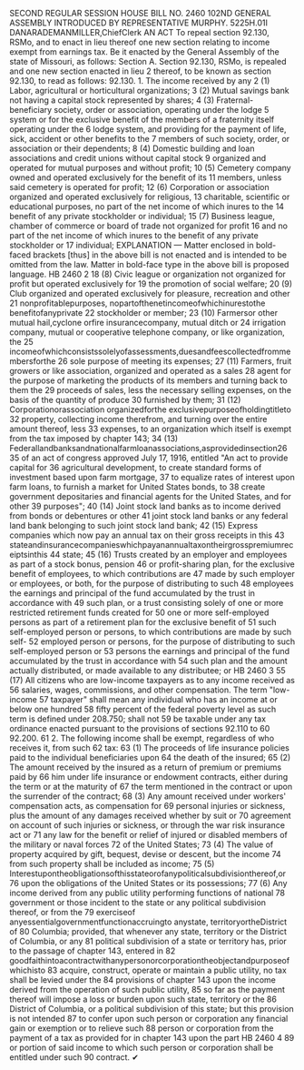 SECOND REGULAR SESSION
HOUSE BILL NO. 2460
102ND GENERAL ASSEMBLY
INTRODUCED BY REPRESENTATIVE MURPHY.
5225H.01I DANARADEMANMILLER,ChiefClerk
AN ACT
To repeal section 92.130, RSMo, and to enact in lieu thereof one new section relating to
income exempt from earnings tax.
Be it enacted by the General Assembly of the state of Missouri, as follows:
Section A. Section 92.130, RSMo, is repealed and one new section enacted in lieu
2 thereof, to be known as section 92.130, to read as follows:
92.130. 1. The income received by any
2 (1) Labor, agricultural or horticultural organizations;
3 (2) Mutual savings bank not having a capital stock represented by shares;
4 (3) Fraternal-beneficiary society, order or association, operating under the lodge
5 system or for the exclusive benefit of the members of a fraternity itself operating under the
6 lodge system, and providing for the payment of life, sick, accident or other benefits to the
7 members of such society, order, or association or their dependents;
8 (4) Domestic building and loan associations and credit unions without capital stock
9 organized and operated for mutual purposes and without profit;
10 (5) Cemetery company owned and operated exclusively for the benefit of its
11 members, unless said cemetery is operated for profit;
12 (6) Corporation or association organized and operated exclusively for religious,
13 charitable, scientific or educational purposes, no part of the net income of which inures to the
14 benefit of any private stockholder or individual;
15 (7) Business league, chamber of commerce or board of trade not organized for profit
16 and no part of the net income of which inures to the benefit of any private stockholder or
17 individual;
EXPLANATION — Matter enclosed in bold-faced brackets [thus] in the above bill is not enacted and is
intended to be omitted from the law. Matter in bold-face type in the above bill is proposed language.
HB 2460 2
18 (8) Civic league or organization not organized for profit but operated exclusively for
19 the promotion of social welfare;
20 (9) Club organized and operated exclusively for pleasure, recreation and other
21 nonprofitablepurposes, nopartofthenetincomeofwhichinurestothe benefitofanyprivate
22 stockholder or member;
23 (10) Farmersor other mutual hail,cyclone orfire insurancecompany, mutual ditch or
24 irrigation company, mutual or cooperative telephone company, or like organization, the
25 incomeofwhichconsistssolelyofassessments,duesandfeescollectedfrommembersforthe
26 sole purpose of meeting its expenses;
27 (11) Farmers, fruit growers or like association, organized and operated as a sales
28 agent for the purpose of marketing the products of its members and turning back to them the
29 proceeds of sales, less the necessary selling expenses, on the basis of the quantity of produce
30 furnished by them;
31 (12) Corporationorassociation organizedforthe exclusivepurposeofholdingtitleto
32 property, collecting income therefrom, and turning over the entire amount thereof, less
33 expenses, to an organization which itself is exempt from the tax imposed by chapter 143;
34 (13) Federallandbanksandnationalfarmloanassociations,asprovidedinsection26
35 of an act of congress approved July 17, 1916, entitled "An act to provide capital for
36 agricultural development, to create standard forms of investment based upon farm mortgage,
37 to equalize rates of interest upon farm loans, to furnish a market for United States bonds, to
38 create government depositaries and financial agents for the United States, and for other
39 purposes";
40 (14) Joint stock land banks as to income derived from bonds or debentures or other
41 joint stock land banks or any federal land bank belonging to such joint stock land bank;
42 (15) Express companies which now pay an annual tax on their gross receipts in this
43 stateandinsurancecompanieswhichpayanannualtaxontheirgrosspremiumreceiptsinthis
44 state;
45 (16) Trusts created by an employer and employees as part of a stock bonus, pension
46 or profit-sharing plan, for the exclusive benefit of employees, to which contributions are
47 made by such employer or employees, or both, for the purpose of distributing to such
48 employees the earnings and principal of the fund accumulated by the trust in accordance with
49 such plan, or a trust consisting solely of one or more restricted retirement funds created for
50 one or more self-employed persons as part of a retirement plan for the exclusive benefit of
51 such self-employed person or persons, to which contributions are made by such self-
52 employed person or persons, for the purpose of distributing to such self-employed person or
53 persons the earnings and principal of the fund accumulated by the trust in accordance with
54 such plan and the amount actually distributed, or made available to any distributee; or
HB 2460 3
55 (17) All citizens who are low-income taxpayers as to any income received as
56 salaries, wages, commissions, and other compensation. The term "low-income
57 taxpayer" shall mean any individual who has an income at or below one hundred
58 fifty percent of the federal poverty level as such term is defined under 208.750; shall not
59 be taxable under any tax ordinance enacted pursuant to the provisions of sections 92.110 to
60 92.200.
61 2. The following income shall be exempt, regardless of who receives it, from such
62 tax:
63 (1) The proceeds of life insurance policies paid to the individual beneficiaries upon
64 the death of the insured;
65 (2) The amount received by the insured as a return of premium or premiums paid by
66 him under life insurance or endowment contracts, either during the term or at the maturity of
67 the term mentioned in the contract or upon the surrender of the contract;
68 (3) Any amount received under workers' compensation acts, as compensation for
69 personal injuries or sickness, plus the amount of any damages received whether by suit or
70 agreement on account of such injuries or sickness, or through the war risk insurance act or
71 any law for the benefit or relief of injured or disabled members of the military or naval forces
72 of the United States;
73 (4) The value of property acquired by gift, bequest, devise or descent, but the income
74 from such property shall be included as income;
75 (5) Interestupontheobligationsofthisstateorofanypoliticalsubdivisionthereof,or
76 upon the obligations of the United States or its possessions;
77 (6) Any income derived from any public utility performing functions of national
78 government or those incident to the state or any political subdivision thereof, or from the
79 exerciseof anyessentialgovernmentfunctionaccruingto anystate, territoryortheDistrict of
80 Columbia; provided, that whenever any state, territory or the District of Columbia, or any
81 political subdivision of a state or territory has, prior to the passage of chapter 143, entered in
82 goodfaithintoacontractwithanypersonorcorporationtheobjectandpurposeofwhichisto
83 acquire, construct, operate or maintain a public utility, no tax shall be levied under the
84 provisions of chapter 143 upon the income derived from the operation of such public utility,
85 so far as the payment thereof will impose a loss or burden upon such state, territory or the
86 District of Columbia, or a political subdivision of this state; but this provision is not intended
87 to confer upon such person or corporation any financial gain or exemption or to relieve such
88 person or corporation from the payment of a tax as provided for in chapter 143 upon the part
HB 2460 4
89 or portion of said income to which such person or corporation shall be entitled under such
90 contract.
✔